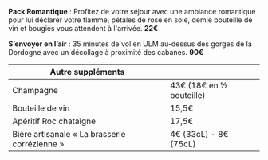 **Pack Romantique** : Profitez de votre séjour avec une ambiance romantique pour lui déclarer votre flamme, pétales de rose en soie, demie bouteille de vin et bougies vous attendent à l'arrivée. **22€**

**S’envoyer en l’air** : 35 minutes de vol en ULM au-dessus des gorges de la Dordogne avec un décollage à proximité des cabanes. **90€**

| Autre suppléments                             |                          |
| --------------------------------------------- | ------------------------ |
| Champagne                                     | 43€ (18€ en ½ bouteille) |
| Bouteille de vin                              | 15,5€                    |
| Apéritif Roc chataîgne                        | 17,5€                    |
| Bière artisanale « La brasserie corrézienne » | 4€ (33cL) - 8€ (75cL)    |
